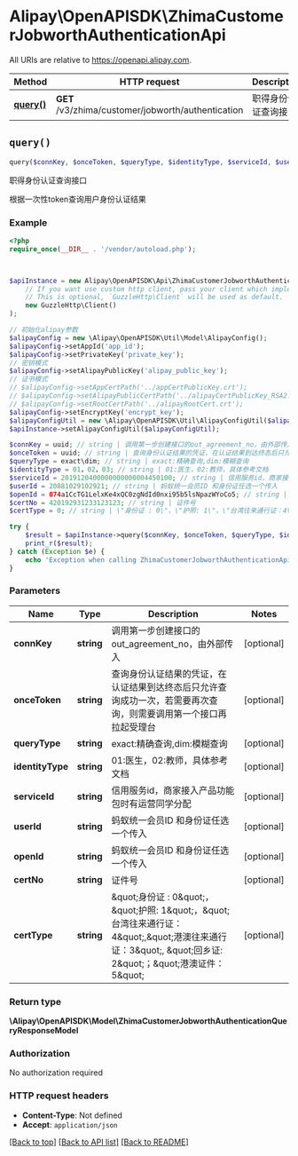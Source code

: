 # Alipay\OpenAPISDK\ZhimaCustomerJobworthAuthenticationApi

All URIs are relative to https://openapi.alipay.com.

Method | HTTP request | Description
------------- | ------------- | -------------
[**query()**](ZhimaCustomerJobworthAuthenticationApi.md#query) | **GET** /v3/zhima/customer/jobworth/authentication | 职得身份认证查询接口


## `query()`

```php
query($connKey, $onceToken, $queryType, $identityType, $serviceId, $userId, $openId, $certNo, $certType): \Alipay\OpenAPISDK\Model\ZhimaCustomerJobworthAuthenticationQueryResponseModel
```

职得身份认证查询接口

根据一次性token查询用户身份认证结果

### Example

```php
<?php
require_once(__DIR__ . '/vendor/autoload.php');



$apiInstance = new Alipay\OpenAPISDK\Api\ZhimaCustomerJobworthAuthenticationApi(
    // If you want use custom http client, pass your client which implements `GuzzleHttp\ClientInterface`.
    // This is optional, `GuzzleHttp\Client` will be used as default.
    new GuzzleHttp\Client()
);

// 初始化alipay参数
$alipayConfig = new \Alipay\OpenAPISDK\Util\Model\AlipayConfig();
$alipayConfig->setAppId('app_id');
$alipayConfig->setPrivateKey('private_key');
// 密钥模式
$alipayConfig->setAlipayPublicKey('alipay_public_key');
// 证书模式
// $alipayConfig->setAppCertPath('../appCertPublicKey.crt');
// $alipayConfig->setAlipayPublicCertPath('../alipayCertPublicKey_RSA2.crt');
// $alipayConfig->setRootCertPath('../alipayRootCert.crt');
$alipayConfig->setEncryptKey('encrypt_key');
$alipayConfigUtil = new \Alipay\OpenAPISDK\Util\AlipayConfigUtil($alipayConfig);
$apiInstance->setAlipayConfigUtil($alipayConfigUtil);

$connKey = uuid; // string | 调用第一步创建接口的out_agreement_no，由外部传入
$onceToken = uuid; // string | 查询身份认证结果的凭证，在认证结果到达终态后只允许查询成功一次，若需要再次查询，则需要调用第一个接口再拉起受理台
$queryType = exact\dim; // string | exact:精确查询,dim:模糊查询
$identityType = 01，02，03; // string | 01:医生，02:教师，具体参考文档
$serviceId = 2019120400000000000004450100; // string | 信用服务id，商家接入产品功能包时有运营同学分配
$userId = 20881029102921; // string | 蚂蚁统一会员ID 和身份证任选一个传入
$openId = 074a1CcTG1LelxKe4xQC0zgNdId0nxi95b5lsNpazWYoCo5; // string | 蚂蚁统一会员ID 和身份证任选一个传入
$certNo = 420192931233123123; // string | 证件号
$certType = 0; // string | \"身份证 : 0\"，\"护照: 1\"，\"台湾往来通行证：4\",\"港澳往来通行证：3\", \"回乡证: 2\"；\"港澳证件：5\"

try {
    $result = $apiInstance->query($connKey, $onceToken, $queryType, $identityType, $serviceId, $userId, $openId, $certNo, $certType);
    print_r($result);
} catch (Exception $e) {
    echo 'Exception when calling ZhimaCustomerJobworthAuthenticationApi->query: ', $e->getMessage(), PHP_EOL;
}
```

### Parameters

Name | Type | Description  | Notes
------------- | ------------- | ------------- | -------------
 **connKey** | **string**| 调用第一步创建接口的out_agreement_no，由外部传入 | [optional]
 **onceToken** | **string**| 查询身份认证结果的凭证，在认证结果到达终态后只允许查询成功一次，若需要再次查询，则需要调用第一个接口再拉起受理台 | [optional]
 **queryType** | **string**| exact:精确查询,dim:模糊查询 | [optional]
 **identityType** | **string**| 01:医生，02:教师，具体参考文档 | [optional]
 **serviceId** | **string**| 信用服务id，商家接入产品功能包时有运营同学分配 | [optional]
 **userId** | **string**| 蚂蚁统一会员ID 和身份证任选一个传入 | [optional]
 **openId** | **string**| 蚂蚁统一会员ID 和身份证任选一个传入 | [optional]
 **certNo** | **string**| 证件号 | [optional]
 **certType** | **string**| \&quot;身份证 : 0\&quot;，\&quot;护照: 1\&quot;，\&quot;台湾往来通行证：4\&quot;,\&quot;港澳往来通行证：3\&quot;, \&quot;回乡证: 2\&quot;；\&quot;港澳证件：5\&quot; | [optional]

### Return type

**\Alipay\OpenAPISDK\Model\ZhimaCustomerJobworthAuthenticationQueryResponseModel**

### Authorization

No authorization required

### HTTP request headers

- **Content-Type**: Not defined
- **Accept**: `application/json`

[[Back to top]](#) [[Back to API list]](../../README.md#api-endpoints)
[[Back to README]](../../README.md)
